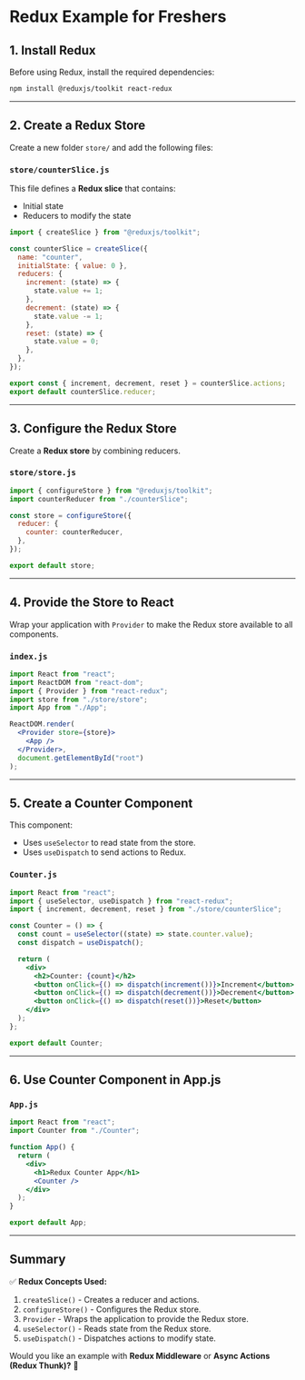 # Redux Example for Freshers

## 1. Install Redux
Before using Redux, install the required dependencies:

```sh
npm install @reduxjs/toolkit react-redux
```

---

## 2. Create a Redux Store
Create a new folder `store/` and add the following files:

### `store/counterSlice.js`
This file defines a **Redux slice** that contains:
- Initial state
- Reducers to modify the state

```jsx
import { createSlice } from "@reduxjs/toolkit";

const counterSlice = createSlice({
  name: "counter",
  initialState: { value: 0 },
  reducers: {
    increment: (state) => {
      state.value += 1;
    },
    decrement: (state) => {
      state.value -= 1;
    },
    reset: (state) => {
      state.value = 0;
    },
  },
});

export const { increment, decrement, reset } = counterSlice.actions;
export default counterSlice.reducer;
```

---

## 3. Configure the Redux Store
Create a **Redux store** by combining reducers.

### `store/store.js`
```jsx
import { configureStore } from "@reduxjs/toolkit";
import counterReducer from "./counterSlice";

const store = configureStore({
  reducer: {
    counter: counterReducer,
  },
});

export default store;
```

---

## 4. Provide the Store to React
Wrap your application with `Provider` to make the Redux store available to all components.

### `index.js`
```jsx
import React from "react";
import ReactDOM from "react-dom";
import { Provider } from "react-redux";
import store from "./store/store";
import App from "./App";

ReactDOM.render(
  <Provider store={store}>
    <App />
  </Provider>,
  document.getElementById("root")
);
```

---

## 5. Create a Counter Component
This component:
- Uses `useSelector` to read state from the store.
- Uses `useDispatch` to send actions to Redux.

### `Counter.js`
```jsx
import React from "react";
import { useSelector, useDispatch } from "react-redux";
import { increment, decrement, reset } from "./store/counterSlice";

const Counter = () => {
  const count = useSelector((state) => state.counter.value);
  const dispatch = useDispatch();

  return (
    <div>
      <h2>Counter: {count}</h2>
      <button onClick={() => dispatch(increment())}>Increment</button>
      <button onClick={() => dispatch(decrement())}>Decrement</button>
      <button onClick={() => dispatch(reset())}>Reset</button>
    </div>
  );
};

export default Counter;
```

---

## 6. Use Counter Component in App.js
### `App.js`
```jsx
import React from "react";
import Counter from "./Counter";

function App() {
  return (
    <div>
      <h1>Redux Counter App</h1>
      <Counter />
    </div>
  );
}

export default App;
```

---

## Summary
✅ **Redux Concepts Used:**
1. `createSlice()` - Creates a reducer and actions.
2. `configureStore()` - Configures the Redux store.
3. `Provider` - Wraps the application to provide the Redux store.
4. `useSelector()` - Reads state from the Redux store.
5. `useDispatch()` - Dispatches actions to modify state.

Would you like an example with **Redux Middleware** or **Async Actions (Redux Thunk)?** 🚀
